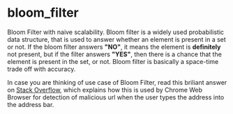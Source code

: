 # bloom_filter 
Bloom Filter with naive scalability. 
Bloom filter is a widely used probabilistic data structure, that is used to answer whether an element is present in a set or not. If the bloom filter answers **"NO"**, it means the element is **definitely** not present, but if the filter answers **"YES"**, then there is a chance that the element is present in the set, or not. Bloom filter is basically a space-time trade off with accuracy.


In case you are thinking of use case of Bloom Filter, read this briliant answer on [Stack Overflow](https://stackoverflow.com/questions/4282375/what-is-the-advantage-to-using-bloom-filters), which explains how this is used by Chrome Web Browser for detection of malicious url when the user types the address into the address bar.  

